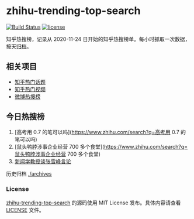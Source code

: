 # zhihu-trending-top-search

[![Build Status](https://github.com/justjavac/zhihu-trending-top-search/workflows/ci/badge.svg?branch=main)](https://github.com/justjavac/zhihu-trending-top-search/actions)
[![license](https://img.shields.io/github/license/justjavac/zhihu-trending-top-search)](https://github.com/justjavac/zhihu-trending-top-search/blob/main/LICENSE)

知乎热搜榜，记录从 2020-11-24
日开始的知乎热搜榜单。每小时抓取一次数据，按天[归档](./archives)。

## 相关项目

- [知乎热门话题](https://github.com/justjavac/zhihu-trending-hot-questions)
- [知乎热门视频](https://github.com/justjavac/zhihu-trending-hot-video)
- [微博热搜榜](https://github.com/justjavac/weibo-trending-hot-search)

## 今日热搜榜

<!-- BEGIN -->
<!-- 最后更新时间 Tue Jun 20 2023 17:11:35 GMT+0800 (China Standard Time) -->

1. [高考用 0.7 的笔可以吗](https://www.zhihu.com/search?q=高考用 0.7 的笔可以吗)
1. [鼠头鸭脖涉事企业经营 700
   多个食堂](https://www.zhihu.com/search?q=鼠头鸭脖涉事企业经营 700 多个食堂)
1. [新闻学教授谈张雪峰言论](https://www.zhihu.com/search?q=新闻学教授谈张雪峰言论)

<!-- END -->

历史归档 [./archives](./archives)

### License

[zhihu-trending-top-search](https://github.com/justjavac/zhihu-trending-top-search)
的源码使用 MIT License 发布。具体内容请查看 [LICENSE](./LICENSE) 文件。
